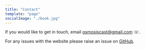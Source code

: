 ```yaml
---
title: "Contact"
template: "page"
socialImage: "./book.jpg"
---
```


If you would like to get in touch, email [osmosiscast@gmail.com](mailto:osmosiscast@gmail.com) ☏.

For any issues with the website please raise an issue on [GitHub](https://github.com/osmosiscast/osmosis-website/issues).
